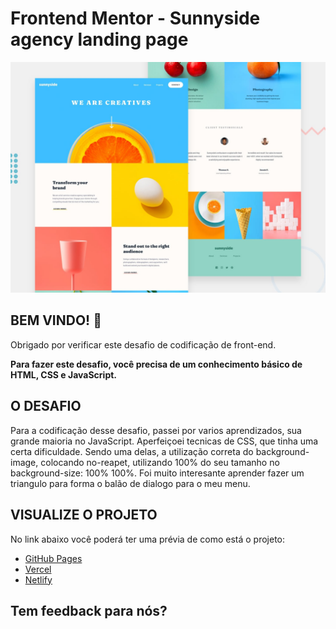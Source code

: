 # Frontend Mentor - Sunnyside agency landing page

![Design preview for the Sunnyside agency landing page coding challenge](./design/desktop-preview.jpg)

## BEM VINDO! 👋

Obrigado por verificar este desafio de codificação de front-end.

**Para fazer este desafio, você precisa de um conhecimento básico de HTML, CSS e JavaScript.**

## O DESAFIO

Para a codificação desse desafio, passei por varios aprendizados, sua grande maioria no JavaScript.
Aperfeiçoei tecnicas de CSS, que tinha uma certa dificuldade. Sendo uma delas, a utilização correta do background- image, colocando no-reapet, utilizando 100% do seu tamanho no background-size: 100% 100%.
Foi muito interesante aprender fazer um triangulo para forma o balão de dialogo para o meu menu.

## VISUALIZE O PROJETO

No link abaixo você poderá ter uma prévia de como está o projeto:

- [GitHub Pages](https://pages.github.com/)
- [Vercel](https://vercel.com/)
- [Netlify](https://www.netlify.com/)


## Tem feedback para nós?


